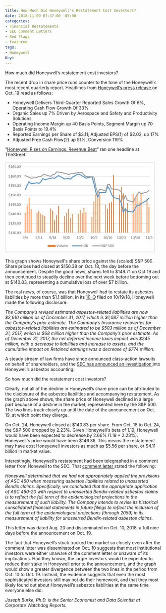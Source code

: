 ```yaml
---
title: How Much Did Honeywell's Restatement Cost Investors?
date: 2018-11-09 07:37:00 -05:00
categories:
- Financial Restatements
- SEC Comment Letters
- Red Flags
- featured
tags:
- Honeywell
Key: 
---
```


How much did Honeywell’s restatement cost investors?

The recent drop in share price runs counter to the tone of the Honeywell’s most recent quarterly report. Headlines from [Honeywell’s press release ](https://www.prnewswire.com/news-releases/honeywell-delivers-third-quarter-reported-sales-growth-of-6-operating-cash-flow-growth-of-33-300734108.html)on Oct. 19 read as follows: 
* Honeywell Delivers Third-Quarter Reported Sales Growth Of 6%, Operating Cash Flow Growth Of 33%
* Organic Sales up 7% Driven by Aerospace and Safety and Productivity Solutions
* Operating Income Margin up 40 Basis Points, Segment Margin up 70 Basis Points to 19.4%
* Reported Earnings per Share of $3.11; Adjusted EPS(1) of $2.03, up 17%
* Adjusted Free Cash Flow(2) up 51%, Conversion 119%

“[Honeywell Rises on Earnings, Revenue Beat](https://www.thestreet.com/investing/honeywell-rises-on-earnings-revenue-beat-14750789)” ran one headline at TheStreet.

![Honeywell Excel Graph 1.jpg](/uploads/Honeywell%20Excel%20Graph%201.jpg)

This graph shows Honeywell's share price against the (scaled) S&P 500. Share prices had closed at $150.38 on Oct. 18, the day before the announcement. Despite the good news, shares fell to $148.71 on Oct 19 and then continued to steadily decline over the next week before bottoming out at $140.83, representing a cumulative loss of over $7 billion.

The real news, of course, was that Honeywell had to restate its asbestos liabilities by more than $1.1 billion. In its [10-Q](https://www.sec.gov/Archives/edgar/data/773840/000093041318003111/c92183_10q.htm) filed on 10/19/18, Honeywell made the following disclosure:

_The Company’s revised estimated asbestos-related liabilities are now $2,610 million as of December 31, 2017, which is $1,087 million higher than the Company’s prior estimate. The Company’s Insurance recoveries for asbestos-related liabilities are estimated to be $503 million as of December 31, 2017, which is $68 million higher than the Company’s prior estimate. As of December 31, 2017, the net deferred income taxes impact was $245 million, with a decrease to liabilities and increase to assets, and the cumulative impact on Retained earnings was a decrease of $774 million._

A steady stream of law firms have since announced class-action lawsuits on behalf of shareholders, and the [SEC has announced an investigation ](https://www.wsj.com/articles/honeywell-cuts-profit-outlook-on-expected-spinoff-impacts-1539948029)into Honeywell’s asbestos accounting.

So how much did the restatement cost investors?

Clearly, not all of the decline in Honeywell’s share price can be attributed to the disclosure of the asbestos liabilities and accompanying restatement. As the graph above shows, the share price of Honeywell declined in a large part because of a decline in the market, represented here by the S&P 500. The two lines track closely up until the date of the announcement on Oct. 19, at which point they diverge.

On Oct. 24, Honeywell closed at $140.83 per share. From Oct. 18 to Oct. 24, the S&P 500 dropped by 2.23%. Given Honeywell's beta of 1.19, Honeywell would have been expected to decrease by 2.66% (1.19 * 2.23%). Honeywell's price would have been $146.38. This means the restatement may have cost Honeyewell investors as much as $5.56 per share, or $4.11 billion in market value.

Interestingly, Honeywell’s restatement had been telegraphed in a comment letter from Honewell to the SEC. That [comment letter ](https://www.sec.gov/Archives/edgar/data/773840/000095015718000913/0000950157-18-000913-index.htm)stated the following:

_Honeywell determined that we had not appropriately applied the provisions of ASC 450 when measuring asbestos liabilities related to unasserted Bendix claims.  Specifically, we concluded that the appropriate application of ASC 450-20 with respect to unasserted Bendix-related asbestos claims is to reflect the full term of the epidemiological projections in the measurement of such liability.  The Company intends to revise its historical consolidated financial statements in future filings to reflect the inclusion of the full term of the epidemiological projections (through 2059) in its measurement of liability for unasserted Bendix-related asbestos claims._

This letter was dated Aug. 20 and disseminated on Oct. 10, 2018, a full nine days before the announcement on Oct. 19.

The fact that Honeywell’s stock tracked the market so closely even after the comment letter was disseminated on Oct. 10 suggests that most institutional investors were either unaware of the comment letter or unaware of its implications. Had they known, the larger investors would be expected to reduce their stake in Honeywell prior to the announcement, and the graph would show a greater divergence between the two lines in the period from Oct. 10 to Oct. 19. Instead, the evidence suggests that even the most sophisticated investors still may not do their homework, and that they most likely found out about Honeywell’s asbestos liabilities at the same time everyone else did.

_Joseph Burke, Ph.D. is the Senior Economist and Data Scientist at Corporate Watchdog Reports._